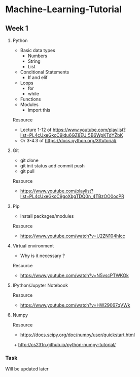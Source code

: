 # Machine-Learning-Tutorial


## Week 1

1. Python 
    + Basic data types
		+ Numbers
		+ String 
		+ List
    + Conditional Statements
		+ If and elif
    + Loops 
		+ for
		+ while
    + Functions 
    + Modules 
		+ import this

	Resource 
	+ Lecture 1-12 of https://www.youtube.com/playlist?list=PL4cUxeGkcC9idu6GZ8EU_5B6WpKTdYZbK
	+ Or 3-4.3 of https://docs.python.org/3/tutorial/
2. Git 
    + git clone
    + git init status add commit push 
    + git pull

	Resource 
	+ https://www.youtube.com/playlist?list=PL4cUxeGkcC9goXbgTDQ0n_4TBzOO0ocPR


3. Pip
    + install packages/modules 

	Resource 
	+ https://www.youtube.com/watch?v=U2ZN104hIcc

4. Virtual environment
    + Why is it necessary ?

	Resource 
	+ https://www.youtube.com/watch?v=N5vscPTWKOk


5. IPython/Jupyter Notebook

	Resource 
	+ https://www.youtube.com/watch?v=HW29067qVWk


6. Numpy 

	Resource 
	+ https://docs.scipy.org/doc/numpy/user/quickstart.html
	
        + http://cs231n.github.io/python-numpy-tutorial/


### Task 

Will be updated later 
